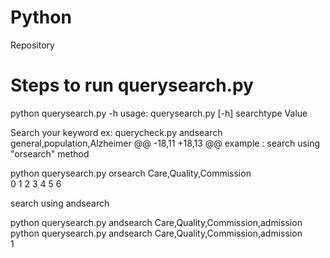 # Python
Repository
<h1>Steps to run querysearch.py</h1>

python querysearch.py -h
usage: querysearch.py [-h] searchtype Value

Search your keyword ex: querycheck.py andsearch general,population,Alzheimer
@@ -18,11 +18,13 @@ example :
search using  "orsearch" method

python querysearch.py orsearch Care,Quality,Commission
<br>
0 1 2 3 4 5 6

search using andsearch

python querysearch.py andsearch Care,Quality,Commission,admission
python querysearch.py andsearch Care,Quality,Commission,admission
<br>
1


